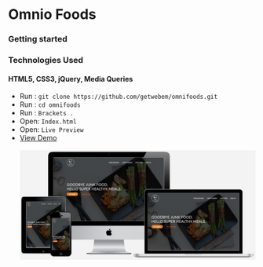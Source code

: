 
# Omnio Foods
### **Getting started**
### Technologies Used
#### HTML5, CSS3, jQuery, Media Queries
 - Run :  `git clone https://github.com/getwebem/omnifoods.git`
 - Run :  `cd omnifoods`
 - Run :  `Brackets .`
 - Open:  `Index.html`
 - Open:  `Live Preview`  
 - [View Demo](http://getwebem.com/omnifoods/)
<br/><br/>
![pic1](https://raw.githubusercontent.com/getwebem/README/master/omni/Screen%20Shot%202017-08-07%20at%2017.37.06.png)
<br/><br/>
